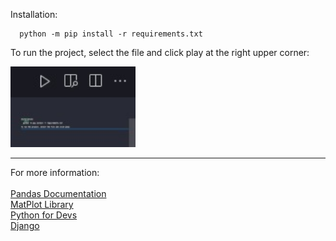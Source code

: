 Installation:
```shell
  python -m pip install -r requirements.txt
```
To run the project, select the file and click play at the right upper corner: </br>

<img
  src="VSCodePlay.jpeg"
  alt="V S Code picture of the icon play which a dev use to run the python's file selected."
  width="200"
/>

___
For more information:
</br>
</br>
<a href='https://pandas.pydata.org/docs/index.html'>Pandas Documentation</a>
</br>
<a href='https://matplotlib.org/'>MatPlot Library</a>
</br>
<a href='https://devguide.python.org/'>Python for Devs</a>
</br>
<a href='https://www.djangoproject.com/'>Django</a>
</br>
